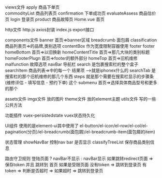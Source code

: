 views文件
    apply               商品下单页     
    commodityList       商品列表页
    confirmation        下单成功页
    evaluateAssess      商品估价页
    login               登录页
    product             商品故障页
    Home.vue            首页

http文件
    http.js             axios封装
    index.js            export接口

components文件
    banner              首页=>banner区域
    breadcrumb          面包屑
    classification      商品列表页=>的品牌,类别选项
    contentBox          作为宽度限制容器使用
    footer              footer
    homeBottom          首页=>以旧换新
    homeContentTitle    首页=>那几大块的类别标题
    homeFooterPlugn     首页=>footer的额外部分
    homeTop             首页=>旧机维修
    malfunction         故障选项
    navBar              导航栏
    search              是包裹搜索栏的整个盒子
    searchItem          商品列表=>中的每一个 结果项 -->就是iphonex什么的
    searchTab           是搜索栏的那个旧机维修的那几个东西
    steps               就是那个需要在搜索栏显示的步骤条 (维修评估 - 填写信息 - 预约下单) 这个
    submenu             首页=>选择具体商品型号和更多的那个

assets文件
    imgs文件             放的图片
    theme文件            放的element主题
    utils文件            写的一些公共方法


功能插件
    vuex-persistedstate     vuex状态持久化

UI组件
    使用的是element-ui其中使用了
        el-button/el-icon/el-row/el-col/el-pagination(分页)/el-breadcrumb(面包屑)/el-breadcrumb-item(面包屑的item)

状态管理
    showNavBar          控制nav bar 是否显示
    classifyTreeList    保存商品类别信息

路由守卫规则
    登陆页面 ? navBar不显示 : navBar显示
    如果跳转redirect页面 => 保存token 并且 跳转到 首页
    如果是受限页面
        没有token => 跳转到登录页
        有token => 判断是否超时 => 如果超时 => 跳转到登录页